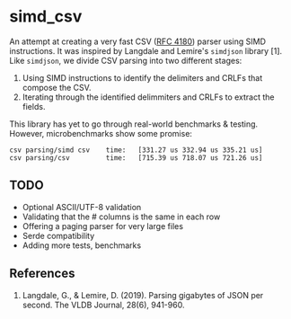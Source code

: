 # simd\_csv

An attempt at creating a very fast CSV ([RFC 4180](https://tools.ietf.org/html/rfc4180)) parser using SIMD instructions. It was inspired by Langdale and Lemire's `simdjson` library [1]. Like `simdjson`, we divide CSV parsing into two different stages:

1. Using SIMD instructions to identify the delimiters and CRLFs that compose the CSV. 
2. Iterating through the identified delimmiters and CRLFs to extract the fields.

This library has yet to go through real-world benchmarks & testing. However, microbenchmarks show some promise:

```
csv parsing/simd csv    time:   [331.27 us 332.94 us 335.21 us]
csv parsing/csv         time:   [715.39 us 718.07 us 721.26 us]
```


## TODO

- Optional ASCII/UTF-8 validation
- Validating that the # columns is the same in each row
- Offering a paging parser for very large files
- Serde compatibility
- Adding more tests, benchmarks

## References

1. Langdale, G., & Lemire, D. (2019). Parsing gigabytes of JSON per second. The VLDB Journal, 28(6), 941-960.
